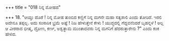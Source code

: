 +++
title = "018 ನಿನ್ನ ಮೋಹದ"

+++
18. "ಆಯ್ತು ದೊರೆ ! ನಿನ್ನ ಮೋಹ ತುಂಬಿದ ಕಣ್ಣಿಗೆ ನಿನ್ನ ಮಗನೇ ಮಹಾ ಸತ್ವಶಾಲಿ ಎಂದು ತೋರಿದೆ. ಇರಲಿ ಅದೇನೂ ತಪ್ಪಲ್ಲ. ಅದು ಸಂಸಾರಿಕ ಭ್ರಮೆ ಅಷ್ಟೆ ! ನಿಜ ಹೇಳುತ್ತೇನೆ ಕೇಳು ! ಯುದ್ಧದಲ್ಲಿ ಗೆದ್ದವನೆಂದರೆ ಬೃಹನ್ನಳೆ ! ಅಲ್ಲ ಆ ವೀರರಾದ ಭೀಷ್ಮ, ದ್ರೋಣ, ಕರ್ಣ, ಅಶ್ವತ್ಥಾಮ ಮುಂತಾದವರು ನಿನ್ನ ಮಗನಿಗೆ ಹೆದರುತ್ತಾರೇನು ?" ಎಂದು ಕಂಕ ಹೇಳಿದ.